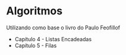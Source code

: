 # Algoritmos

Utilizando como base o livro do Paulo Feofillof

* Capítulo 4 - Listas Encadeadas
* Capítulo 5 - Filas
